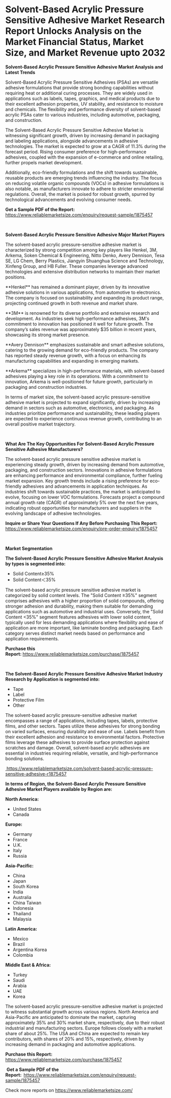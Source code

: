 <p><h1>Solvent-Based Acrylic Pressure Sensitive Adhesive Market Research Report Unlocks Analysis on the Market Financial Status, Market Size, and Market Revenue upto 2032</h1></p><p><strong>Solvent-Based Acrylic Pressure Sensitive Adhesive Market Analysis and Latest Trends</strong></p>
<p><p>Solvent-Based Acrylic Pressure Sensitive Adhesives (PSAs) are versatile adhesive formulations that provide strong bonding capabilities without requiring heat or additional curing processes. They are widely used in applications such as labels, tapes, graphics, and medical products due to their excellent adhesion properties, UV stability, and resistance to moisture and chemicals. The flexibility and performance diversity of solvent-based acrylic PSAs cater to various industries, including automotive, packaging, and construction.</p><p>The Solvent-Based Acrylic Pressure Sensitive Adhesive Market is witnessing significant growth, driven by increasing demand in packaging and labeling applications, alongside advancements in adhesive technologies. The market is expected to grow at a CAGR of 11.3% during the forecast period. Rising consumer preference for high-performance adhesives, coupled with the expansion of e-commerce and online retailing, further propels market development. </p><p>Additionally, eco-friendly formulations and the shift towards sustainable, reusable products are emerging trends influencing the industry. The focus on reducing volatile organic compounds (VOCs) in adhesive formulations is also notable, as manufacturers innovate to adhere to stricter environmental regulations. Overall, the market is poised for robust growth, spurred by technological advancements and evolving consumer needs.</p></p>
<p><strong>Get a Sample PDF of the Report:&nbsp;</strong> <a href="https://www.reliablemarketsize.com/enquiry/request-sample/1875457?utm_campaign=2005&utm_medium=2&utm_source=Github&utm_content=ia&utm_term=04022025&utm_id=solvent-based-acrylic-pressure-sensitive-adhesive">https://www.reliablemarketsize.com/enquiry/request-sample/1875457</a></p>
<p>&nbsp;</p>
<p><strong>Solvent-Based Acrylic Pressure Sensitive Adhesive Major Market Players</strong></p>
<p><p>The solvent-based acrylic pressure-sensitive adhesive market is characterized by strong competition among key players like Henkel, 3M, Arkema, Soken Chemical & Engineering, Nitto Denko, Avery Dennison, Tesa SE, LG Chem, Berry Plastics, Jiangyin Shuanghua Science and Technology, Xinfeng Group, and HB Fuller. These companies leverage advanced technologies and extensive distribution networks to maintain their market positions.</p><p>**Henkel** has remained a dominant player, driven by its innovative adhesive solutions in various applications, from automotive to electronics. The company is focused on sustainability and expanding its product range, projecting continued growth in both revenue and market share.</p><p>**3M** is renowned for its diverse portfolio and extensive research and development. As industries seek high-performance adhesives, 3M's commitment to innovation has positioned it well for future growth. The company’s sales revenue was approximately $35 billion in recent years, showcasing its strong market presence.</p><p>**Avery Dennison** emphasizes sustainable and smart adhesive solutions, catering to the growing demand for eco-friendly products. The company has reported steady revenue growth, with a focus on enhancing its manufacturing capabilities and expanding in emerging markets.</p><p>**Arkema** specializes in high-performance materials, with solvent-based adhesives playing a key role in its operations. With a commitment to innovation, Arkema is well-positioned for future growth, particularly in packaging and construction industries.</p><p>In terms of market size, the solvent-based acrylic pressure-sensitive adhesive market is projected to expand significantly, driven by increasing demand in sectors such as automotive, electronics, and packaging. As industries prioritize performance and sustainability, these leading players are expected to experience continuous revenue growth, contributing to an overall positive market trajectory.</p></p>
<p>&nbsp;</p>
<p><strong>What Are The Key Opportunities For Solvent-Based Acrylic Pressure Sensitive Adhesive Manufacturers?</strong></p>
<p><p>The solvent-based acrylic pressure sensitive adhesive market is experiencing steady growth, driven by increasing demand from automotive, packaging, and construction sectors. Innovations in adhesive formulations are enhancing performance and environmental compliance, further fueling market expansion. Key growth trends include a rising preference for eco-friendly adhesives and advancements in application techniques. As industries shift towards sustainable practices, the market is anticipated to evolve, focusing on lower VOC formulations. Forecasts project a compound annual growth rate (CAGR) of approximately 5% over the next five years, indicating robust opportunities for manufacturers and suppliers in the evolving landscape of adhesive technologies.</p></p>
<p><strong>Inquire or Share Your Questions If Any Before Purchasing This Report:</strong> <a href="https://www.reliablemarketsize.com/enquiry/pre-order-enquiry/1875457?utm_campaign=2005&utm_medium=2&utm_source=Github&utm_content=ia&utm_term=04022025&utm_id=solvent-based-acrylic-pressure-sensitive-adhesive">https://www.reliablemarketsize.com/enquiry/pre-order-enquiry/1875457</a></p>
<p>&nbsp;</p>
<p><strong>Market Segmentation</strong></p>
<p><strong>The Solvent-Based Acrylic Pressure Sensitive Adhesive Market Analysis by types is segmented into:</strong></p>
<p><ul><li>Solid Content≥35%</li><li>Solid Content＜35%</li></ul></p>
<p><p>The solvent-based acrylic pressure sensitive adhesive market is categorized by solid content levels. The "Solid Content ≥35%" segment comprises adhesives with a higher proportion of solid compounds, offering stronger adhesion and durability, making them suitable for demanding applications such as automotive and industrial uses. Conversely, the "Solid Content <35%" segment features adhesives with lower solid content, typically used for less demanding applications where flexibility and ease of application are more important, like laminate bonding and packaging. Each category serves distinct market needs based on performance and application requirements.</p></p>
<p><strong>Purchase this Report:&nbsp;</strong><a href="https://www.reliablemarketsize.com/purchase/1875457?utm_campaign=2005&utm_medium=2&utm_source=Github&utm_content=ia&utm_term=04022025&utm_id=solvent-based-acrylic-pressure-sensitive-adhesive">https://www.reliablemarketsize.com/purchase/1875457</a></p>
<p>&nbsp;</p>
<p><strong>The Solvent-Based Acrylic Pressure Sensitive Adhesive Market Industry Research by Application is segmented into:</strong></p>
<p><ul><li>Tape</li><li>Label</li><li>Protective Film</li><li>Other</li></ul></p>
<p><p>The solvent-based acrylic pressure-sensitive adhesive market encompasses a range of applications, including tapes, labels, protective films, and other sectors. Tapes utilize these adhesives for strong bonding on varied surfaces, ensuring durability and ease of use. Labels benefit from their excellent adhesion and resistance to environmental factors. Protective films leverage these adhesives to provide surface protection against scratches and damage. Overall, solvent-based acrylic adhesives are essential in industries requiring reliable, versatile, and high-performance bonding solutions.</p></p>
<p><a href="https://www.reliablemarketsize.com/solvent-based-acrylic-pressure-sensitive-adhesive-r1875457?utm_campaign=2005&utm_medium=2&utm_source=Github&utm_content=ia&utm_term=04022025&utm_id=solvent-based-acrylic-pressure-sensitive-adhesive">&nbsp;https://www.reliablemarketsize.com/solvent-based-acrylic-pressure-sensitive-adhesive-r1875457</a></p>
<p><strong>In terms of Region, the Solvent-Based Acrylic Pressure Sensitive Adhesive Market Players available by Region are:</strong></p>
<p>
    <p> <strong> North America: </strong>
        <ul>
            <li>United States</li>
            <li>Canada</li>
        </ul>
        </p> 
    <p> <strong> Europe: </strong>
        <ul>
            <li>Germany</li>
            <li>France</li>
            <li>U.K.</li>
            <li>Italy</li>
            <li>Russia</li>
        </ul>
        </p> 
    <p> <strong> Asia-Pacific: </strong>
        <ul>
            <li>China</li>
            <li>Japan</li>
            <li>South Korea</li>
            <li>India</li>
            <li>Australia</li>
            <li>China Taiwan</li>
            <li>Indonesia</li>
            <li>Thailand</li>
            <li>Malaysia</li>
        </ul>
        </p> 
    <p> <strong> Latin America: </strong>
        <ul>
            <li>Mexico</li>
            <li>Brazil</li>
            <li>Argentina Korea</li>
            <li>Colombia</li>
        </ul>
        </p> 
    <p> <strong> Middle East & Africa: </strong>
        <ul>
            <li>Turkey</li>
            <li>Saudi</li>
            <li>Arabia</li>
            <li>UAE</li>
            <li>Korea</li>
        </ul>
    </p>
    </p>
<p><p>The solvent-based acrylic pressure-sensitive adhesive market is projected to witness substantial growth across various regions. North America and Asia-Pacific are anticipated to dominate the market, capturing approximately 35% and 30% market share, respectively, due to their robust industrial and manufacturing sectors. Europe follows closely with a market share of about 25%. The USA and China are expected to remain key contributors, with shares of 20% and 15%, respectively, driven by increasing demand in packaging and automotive applications.</p></p>
<p><strong>Purchase this Report: </strong><a href="https://www.reliablemarketsize.com/purchase/1875457?utm_campaign=2005&utm_medium=2&utm_source=Github&utm_content=ia&utm_term=04022025&utm_id=solvent-based-acrylic-pressure-sensitive-adhesive">https://www.reliablemarketsize.com/purchase/1875457</a></p>
<p>&nbsp;<strong>Get a Sample PDF of the Report:&nbsp;&nbsp;</strong><a href="https://www.reliablemarketsize.com/enquiry/request-sample/1875457?utm_campaign=2005&utm_medium=2&utm_source=Github&utm_content=ia&utm_term=04022025&utm_id=solvent-based-acrylic-pressure-sensitive-adhesive">https://www.reliablemarketsize.com/enquiry/request-sample/1875457</a></p>
<p><strong></strong></p>
<p>Check more reports on <a href="https://www.reliablemarketsize.com/?utm_campaign=2005&utm_medium=2&utm_source=Github&utm_content=ia&utm_term=04022025&utm_id=solvent-based-acrylic-pressure-sensitive-adhesive">https://www.reliablemarketsize.com/</a></p>
